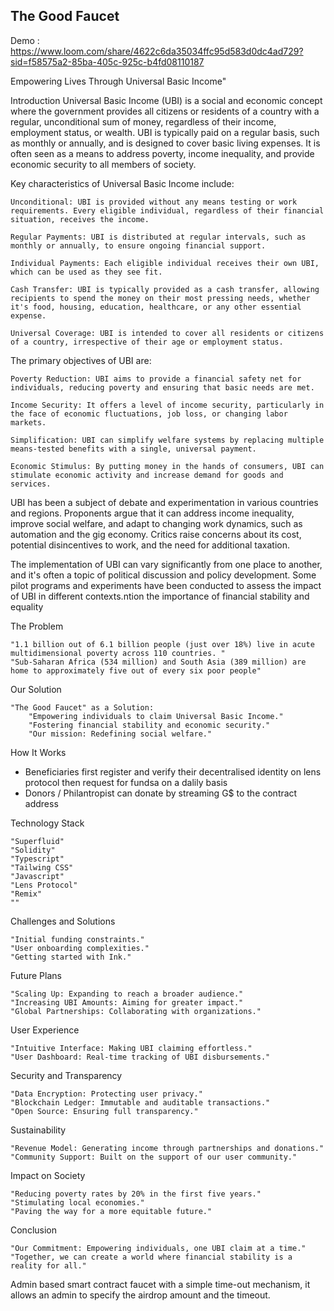 
## The Good Faucet

Demo : https://www.loom.com/share/4622c6da35034ffc95d583d0dc4ad729?sid=f58575a2-85ba-405c-925c-b4fd08110187


Empowering Lives Through Universal Basic Income"

Introduction Universal Basic Income (UBI) is a social and economic concept where the government provides all citizens or residents of a country with a regular, unconditional sum of money, regardless of their income, employment status, or wealth. UBI is typically paid on a regular basis, such as monthly or annually, and is designed to cover basic living expenses. It is often seen as a means to address poverty, income inequality, and provide economic security to all members of society.

Key characteristics of Universal Basic Income include:

    Unconditional: UBI is provided without any means testing or work requirements. Every eligible individual, regardless of their financial situation, receives the income.

    Regular Payments: UBI is distributed at regular intervals, such as monthly or annually, to ensure ongoing financial support.

    Individual Payments: Each eligible individual receives their own UBI, which can be used as they see fit.

    Cash Transfer: UBI is typically provided as a cash transfer, allowing recipients to spend the money on their most pressing needs, whether it's food, housing, education, healthcare, or any other essential expense.

    Universal Coverage: UBI is intended to cover all residents or citizens of a country, irrespective of their age or employment status.

The primary objectives of UBI are:

    Poverty Reduction: UBI aims to provide a financial safety net for individuals, reducing poverty and ensuring that basic needs are met.

    Income Security: It offers a level of income security, particularly in the face of economic fluctuations, job loss, or changing labor markets.

    Simplification: UBI can simplify welfare systems by replacing multiple means-tested benefits with a single, universal payment.

    Economic Stimulus: By putting money in the hands of consumers, UBI can stimulate economic activity and increase demand for goods and services.

UBI has been a subject of debate and experimentation in various countries and regions. Proponents argue that it can address income inequality, improve social welfare, and adapt to changing work dynamics, such as automation and the gig economy. Critics raise concerns about its cost, potential disincentives to work, and the need for additional taxation.

The implementation of UBI can vary significantly from one place to another, and it's often a topic of political discussion and policy development. Some pilot programs and experiments have been conducted to assess the impact of UBI in different contexts.ntion the importance of financial stability and equality

The Problem

    "1.1 billion out of 6.1 billion people (just over 18%) live in acute multidimensional poverty across 110 countries. "
    "Sub-Saharan Africa (534 million) and South Asia (389 million) are home to approximately five out of every six poor people"

Our Solution

    "The Good Faucet" as a Solution:
        "Empowering individuals to claim Universal Basic Income."
        "Fostering financial stability and economic security."
        "Our mission: Redefining social welfare."

How It Works

   - Beneficiaries  first register and verify their decentralised identity on lens protocol then request for fundsa on a dalily basis
   - Donors / Philantropist can donate by streaming G$ to the contract address

Technology Stack

    "Superfluid"
    "Solidity"
    "Typescript"
    "Tailwing CSS"
    "Javascript"
    "Lens Protocol"
    "Remix"
    ""

Challenges and Solutions

    "Initial funding constraints."
    "User onboarding complexities."
    "Getting started with Ink."

Future Plans

    "Scaling Up: Expanding to reach a broader audience."
    "Increasing UBI Amounts: Aiming for greater impact."
    "Global Partnerships: Collaborating with organizations."

User Experience

    "Intuitive Interface: Making UBI claiming effortless."
    "User Dashboard: Real-time tracking of UBI disbursements."

Security and Transparency

    "Data Encryption: Protecting user privacy."
    "Blockchain Ledger: Immutable and auditable transactions."
    "Open Source: Ensuring full transparency."

Sustainability

    "Revenue Model: Generating income through partnerships and donations."
    "Community Support: Built on the support of our user community."

Impact on Society

    "Reducing poverty rates by 20% in the first five years."
    "Stimulating local economies."
    "Paving the way for a more equitable future."

Conclusion

    "Our Commitment: Empowering individuals, one UBI claim at a time."
    "Together, we can create a world where financial stability is a reality for all."

Admin based smart contract faucet with a simple time-out mechanism, it allows an admin to specify the airdrop amount and the timeout.